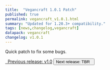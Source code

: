 ```yaml
---
title:  "Vegancraft 1.0.1 Patch"
published: true
permalink: vegancraft_v1.0.1.html
summary: "Updated for 1.20.3+ compatibility."
tags: [news,changelog,vegancraft]
datapack: vegancraft
changelog: v1.0.1
---
```


Quick patch to fix some bugs.

<div class="btn-group">
    <a href="vegancraft_v1.0.html" role="button" class="btn btn-primary"><i class="fa fa-caret-left"></i>&nbsp; Previous release: v1.0</a>
    <button role="button" class="btn btn-default disabled">Next release: TBR &nbsp;<i class="fa fa-caret-right"></i> </button>
</div>
